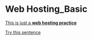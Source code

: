 # Web Hosting_Basic

<u>This is just a **web hosting practice**


[Try this sentence](https://lsw6684.github.io/WebHosting_Basic/)
